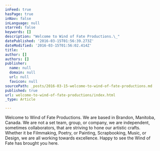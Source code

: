 ```yaml
---
inFeed: true
hasPage: true
inNav: false
inLanguage: null
starred: false
keywords: []
description: "Welcome to Wind of Fate Productions.\_"
datePublished: '2016-03-15T01:56:39.273Z'
dateModified: '2016-03-15T01:56:02.414Z'
title: ''
author: []
authors: []
publisher:
  name: null
  domain: null
  url: null
  favicon: null
sourcePath: _posts/2016-03-15-welcome-to-wind-of-fate-productions.md
published: true
url: welcome-to-wind-of-fate-productions/index.html
_type: Article

---
```

Welcome to Wind of Fate Productions. We are based in Brandon, Manitoba, Canada. We are not a set team, group, or company, we are independent, sometimes collaborators, that are striving to hone our artistic crafts. Whether it be Filmmaking, Poetry, or Painting, Scrapbooking, Music, or Design, we are all working towards excellence. Happy to see the Wind of Fate has brought you here.
